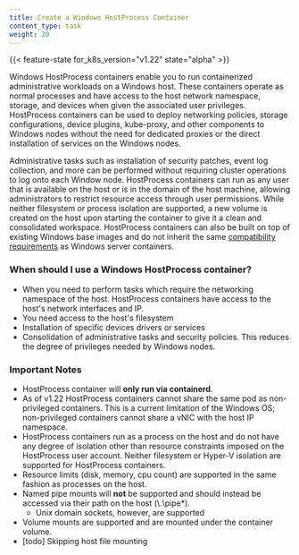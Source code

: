```yaml
---
title: Create a Windows HostProcess Container
content_type: task
weight: 20
---
```


<!-- overview -->

{{< feature-state for_k8s_version="v1.22" state="alpha" >}}

Windows HostProcess containers enable you to run containerized administrative workloads on a Windows host. These containers operate as normal processes and have access to the host network namespace, storage, and devices when given the associated user privileges. HostProcess containers can be used to deploy networking policies, storage configurations, device plugins, kube-proxy, and other components to Windows nodes without the need for dedicated proxies or the direct installation of services on the Windows nodes.

Administrative tasks such as installation of security patches, event log collection, and more can be performed without requiring cluster operations to log onto each Window node. HostProcess containers can run as any user that is available on the host or is in the domain of the host machine, allowing administrators to restrict resource access through user permissions. While neither filesystem or process isolation are supported, a new volume is created on the host upon starting the container to give it a clean and consolidated workspace. HostProcess containers can also be built on top of existing Windows base images and do not inherit the same [compatibility requirements](https://docs.microsoft.com/virtualization/windowscontainers/deploy-containers/version-compatibility) as Windows server containers.

### When should I use a Windows HostProcess container?

- When you need to perform tasks which require the networking namespace of the host. HostProcess containers have access to the host's network interfaces and IP.
- You need access to the host's filesystem
- Installation of specific devices drivers or services
- Consolidation of administrative tasks and security policies. This reduces the degree of privileges needed by Windows nodes.

### Important Notes

- HostProcess container will **only run via containerd**.
- As of v1.22 HostProcess containers cannot share the same pod as non-privileged containers. This is a current limitation of the Windows OS; non-privileged containers cannot share a vNIC with the host IP namespace.
- HostProcess containers run as a process on the host and do not have any degree of isolation other than resource constraints imposed on the HostProcess user account. Neither filesystem or Hyper-V isolation are supported for HostProcess containers.
- Resource limits (disk, memory, cpu count) are supported in the same fashion as processes on the host.
- Named pipe mounts will **not** be supported and should instead be accessed via their path on the host (\\.\pipe\*).
    - Unix domain sockets, however, are supported
- Volume mounts are supported and are mounted under the container volume.
- [todo] Skipping host file mounting

<!-- ## {{% heading "prerequisites" %}} //TODO, might have to wait for beta implementation completion
[todo] Enabling the feature

[todo] Version requirements

## Creating HostProcess containers

[todo] Testing HostProcess containers in a dev environment

[todo] Deploying HostProcess containers

## Choosing a User Account

[todo] Recommended user accounts

[todo] Using runas + changing the user

## Example Specs

[todo] example specs -->
